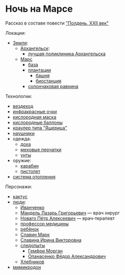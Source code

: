 Ночь на Марсе
=============

Рассказ в составе повести ["Полдень, XXII век"](polden_xxii_vek.md)

Локации: 
- [Земля](../places/zemlya.md):
  - [Архангельск](../places/arhangelsk.md):
    - [лучшая поликлиника Архангельска](../places/luchshaya_poliklinika_arhangelska.md)
  - [Марс](../places/mars.md)
    - [база](../places/mars_baza.md)
    - [плантации](../places/mars_plantacii.md)
      - [башня](../places/mars_plantacii_bashnya.md)
      - [биостанция](../places//mars_plantacii_biostantsiya.md)
    - [солончаковая равнина](../places/mars_solonchak.md)

Технологии:
- [вездеход](../technology/vezdehod.md)
- [инфракрасные очки](../technology/infrakrasnye_ochki.md)
- [кислородная маска](../technology/kislorodnaya_maska.md)
- [кислородные баллоны](../technology/pers_kislorodnye_balony.md)
- [краулер типа "Ящерица"](../technology/krauler_tipa_yashcherica.md)
- [наушники](../technology/naushniki.md)
- одежда:
  - [доха](../technology/doha.md)
  - [меховые перчатки](../technology/mehovye_perchatki.md)
  - [унты](../technology/unty.md)
- оружие:
  - [карабин](../technology/karabin.md)
  - [пистолет](../technology/pistolet.md)
- [система отопления](../technology/pers_sistema_otopleniya.md)

Персонажи:
- [кактус](../persons/cactus.md)
- [люди](../persons/chelovek.md):
  - [Иванченко](../persons/ivanchenko.md)
  - [Мандель Лазарь Григорьевич](../persons/mandel_lazar_grigorevich.md) — врач хирург
  - [Новаго Пётр Алексеевич](../persons/novago_petr_alekseevich.md) — врач-терапевт
  - [профессор медицины](../persons/professor.md)
  - [ребёнок](../persons/rebenok.md)
  - [Славин Марк](../persons/slavin_mark.md)
  - [Славина Ирина Викторовна](../persons/slavina_irina_viktorovna.md)
  - [следопыты](../persons/sledopyty.md)
    - [Гемфри Морган](../persons/gemfri_morgan.md)
    - [Опанасенко Фёдор Александрович](../persons/opanasenko_fedor_aleksandrovich.md)
  - [Хлебников](../persons/hlebnikov.md)
- [мимикродон](../persons/mimikrodon.md)